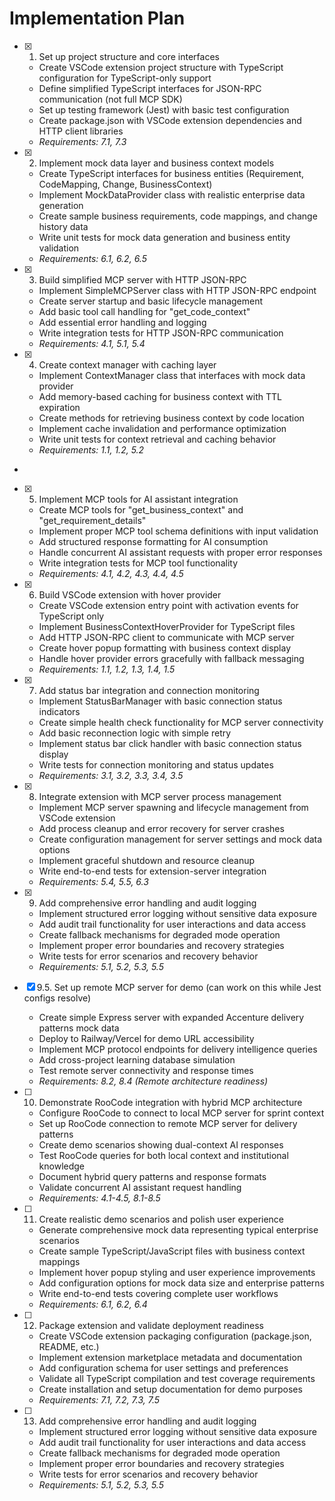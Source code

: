 # Implementation Plan

- [x] 1. Set up project structure and core interfaces

  - Create VSCode extension project structure with TypeScript configuration for TypeScript-only support
  - Define simplified TypeScript interfaces for JSON-RPC communication (not full MCP SDK)
  - Set up testing framework (Jest) with basic test configuration
  - Create package.json with VSCode extension dependencies and HTTP client libraries
  - _Requirements: 7.1, 7.3_

- [x] 2. Implement mock data layer and business context models

  - Create TypeScript interfaces for business entities (Requirement, CodeMapping, Change, BusinessContext)
  - Implement MockDataProvider class with realistic enterprise data generation
  - Create sample business requirements, code mappings, and change history data
  - Write unit tests for mock data generation and business entity validation
  - _Requirements: 6.1, 6.2, 6.5_

- [x] 3. Build simplified MCP server with HTTP JSON-RPC

  - Implement SimpleMCPServer class with HTTP JSON-RPC endpoint
  - Create server startup and basic lifecycle management
  - Add basic tool call handling for "get_code_context"
  - Add essential error handling and logging
  - Write integration tests for HTTP JSON-RPC communication
  - _Requirements: 4.1, 5.1, 5.4_

- [x] 4. Create context manager with caching layer

  - Implement ContextManager class that interfaces with mock data provider
  - Add memory-based caching for business context with TTL expiration
  - Create methods for retrieving business context by code location
  - Implement cache invalidation and performance optimization
  - Write unit tests for context retrieval and caching behavior
  - _Requirements: 1.1, 1.2, 5.2_

-

- [x] 5. Implement MCP tools for AI assistant integration

  - Create MCP tools for "get_business_context" and "get_requirement_details"
  - Implement proper MCP tool schema definitions with input validation
  - Add structured response formatting for AI consumption
  - Handle concurrent AI assistant requests with proper error responses
  - Write integration tests for MCP tool functionality
  - _Requirements: 4.1, 4.2, 4.3, 4.4, 4.5_

- [x] 6. Build VSCode extension with hover provider

  - Create VSCode extension entry point with activation events for TypeScript only
  - Implement BusinessContextHoverProvider for TypeScript files
  - Add HTTP JSON-RPC client to communicate with MCP server
  - Create hover popup formatting with business context display
  - Handle hover provider errors gracefully with fallback messaging
  - _Requirements: 1.1, 1.2, 1.3, 1.4, 1.5_

- [x] 7. Add status bar integration and connection monitoring

  - Implement StatusBarManager with basic connection status indicators
  - Create simple health check functionality for MCP server connectivity
  - Add basic reconnection logic with simple retry
  - Implement status bar click handler with basic connection status display
  - Write tests for connection monitoring and status updates
  - _Requirements: 3.1, 3.2, 3.3, 3.4, 3.5_

- [x] 8. Integrate extension with MCP server process management

  - Implement MCP server spawning and lifecycle management from VSCode extension
  - Add process cleanup and error recovery for server crashes
  - Create configuration management for server settings and mock data options
  - Implement graceful shutdown and resource cleanup
  - Write end-to-end tests for extension-server integration
  - _Requirements: 5.4, 5.5, 6.3_

- [x] 9. Add comprehensive error handling and audit logging

  - Implement structured error logging without sensitive data exposure
  - Add audit trail functionality for user interactions and data access
  - Create fallback mechanisms for degraded mode operation
  - Implement proper error boundaries and recovery strategies
  - Write tests for error scenarios and recovery behavior
  - _Requirements: 5.1, 5.2, 5.3, 5.5_

- [x] 9.5. Set up remote MCP server for demo (can work on this while Jest configs resolve)

  - Create simple Express server with expanded Accenture delivery patterns mock data
  - Deploy to Railway/Vercel for demo URL accessibility
  - Implement MCP protocol endpoints for delivery intelligence queries
  - Add cross-project learning database simulation
  - Test remote server connectivity and response times
  - _Requirements: 8.2, 8.4 (Remote architecture readiness)_

- [ ] 10. Demonstrate RooCode integration with hybrid MCP architecture

  - Configure RooCode to connect to local MCP server for sprint context
  - Set up RooCode connection to remote MCP server for delivery patterns
  - Create demo scenarios showing dual-context AI responses
  - Test RooCode queries for both local context and institutional knowledge
  - Document hybrid query patterns and response formats
  - Validate concurrent AI assistant request handling
  - _Requirements: 4.1-4.5, 8.1-8.5_

- [ ] 11. Create realistic demo scenarios and polish user experience

  - Generate comprehensive mock data representing typical enterprise scenarios
  - Create sample TypeScript/JavaScript files with business context mappings
  - Implement hover popup styling and user experience improvements
  - Add configuration options for mock data size and enterprise patterns
  - Write end-to-end tests covering complete user workflows
  - _Requirements: 6.1, 6.2, 6.4_

- [ ] 12. Package extension and validate deployment readiness

  - Create VSCode extension packaging configuration (package.json, README, etc.)
  - Implement extension marketplace metadata and documentation
  - Add configuration schema for user settings and preferences
  - Validate all TypeScript compilation and test coverage requirements
  - Create installation and setup documentation for demo purposes
  - _Requirements: 7.1, 7.2, 7.3, 7.5_

- [ ] 13. Add comprehensive error handling and audit logging
  - Implement structured error logging without sensitive data exposure
  - Add audit trail functionality for user interactions and data access
  - Create fallback mechanisms for degraded mode operation
  - Implement proper error boundaries and recovery strategies
  - Write tests for error scenarios and recovery behavior
  - _Requirements: 5.1, 5.2, 5.3, 5.5_
